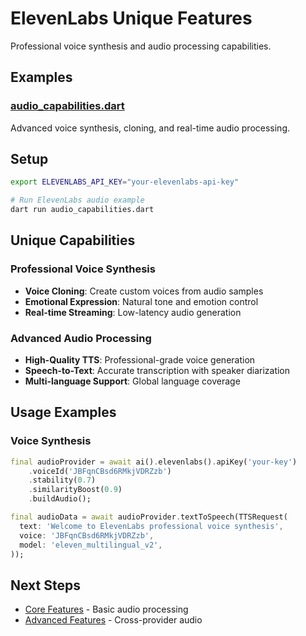 # ElevenLabs Unique Features

Professional voice synthesis and audio processing capabilities.

## Examples

### [audio_capabilities.dart](audio_capabilities.dart)
Advanced voice synthesis, cloning, and real-time audio processing.

## Setup

```bash
export ELEVENLABS_API_KEY="your-elevenlabs-api-key"

# Run ElevenLabs audio example
dart run audio_capabilities.dart
```

## Unique Capabilities

### Professional Voice Synthesis
- **Voice Cloning**: Create custom voices from audio samples
- **Emotional Expression**: Natural tone and emotion control
- **Real-time Streaming**: Low-latency audio generation

### Advanced Audio Processing
- **High-Quality TTS**: Professional-grade voice generation
- **Speech-to-Text**: Accurate transcription with speaker diarization
- **Multi-language Support**: Global language coverage

## Usage Examples

### Voice Synthesis
```dart
final audioProvider = await ai().elevenlabs().apiKey('your-key')
    .voiceId('JBFqnCBsd6RMkjVDRZzb')
    .stability(0.7)
    .similarityBoost(0.9)
    .buildAudio();

final audioData = await audioProvider.textToSpeech(TTSRequest(
  text: 'Welcome to ElevenLabs professional voice synthesis',
  voice: 'JBFqnCBsd6RMkjVDRZzb',
  model: 'eleven_multilingual_v2',
));
```

## Next Steps

- [Core Features](../../02_core_features/) - Basic audio processing
- [Advanced Features](../../03_advanced_features/) - Cross-provider audio
